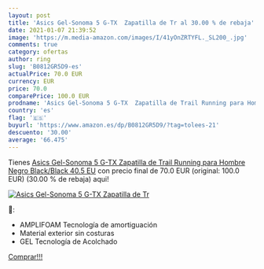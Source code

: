 ```yaml
---
layout: post
title: 'Asics Gel-Sonoma 5 G-TX  Zapatilla de Tr al 30.00 % de rebaja'
date: 2021-01-07 21:39:52
image: 'https://m.media-amazon.com/images/I/41yOnZRTYFL._SL200_.jpg'
comments: true
category: ofertas
author: ring
slug: 'B0812GR5D9-es'
actualPrice: 70.0 EUR
currency: EUR
price: 70.0
comparePrice: 100.0 EUR
prodname: 'Asics Gel-Sonoma 5 G-TX  Zapatilla de Trail Running para Hombre  Negro Black/Black   40.5 EU'
country: 'es'
flag: '🇪🇸'
buyurl: 'https://www.amazon.es/dp/B0812GR5D9/?tag=tolees-21'
descuento: '30.00'
average: '66.475'
---
```


Tienes [Asics Gel-Sonoma 5 G-TX  Zapatilla de Trail Running para Hombre  Negro Black/Black   40.5 EU](https://www.amazon.es/dp/B0812GR5D9/?tag=tolees-21) con precio final de  70.0 EUR (original: 100.0 EUR) (30.00 %  de rebaja) aqui!

[![Asics Gel-Sonoma 5 G-TX  Zapatilla de Tr](https://m.media-amazon.com/images/I/41yOnZRTYFL._SL200_.jpg)](https://www.amazon.es/dp/B0812GR5D9/?tag=tolees-21)

🔎:

- AMPLIFOAM Tecnología de amortiguación
- Material exterior sin costuras
- GEL Tecnología de Acolchado

[Comprar!!!](https://www.amazon.es/dp/B0812GR5D9/?tag=tolees-21)
